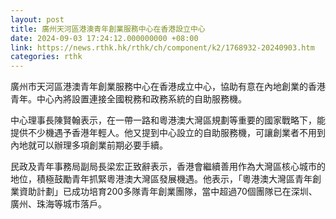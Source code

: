 ```yaml
---
layout: post
title: 廣州天河區港澳青年創業服務中心在香港設立中心
date: 2024-09-03 17:24:12.000000000 +08:00
link: https://news.rthk.hk/rthk/ch/component/k2/1768932-20240903.htm
categories: rthk
---
```


廣州市天河區港澳青年創業服務中心在香港成立中心，協助有意在內地創業的香港青年。中心內將設置連接全國稅務和政務系統的自助服務機。

中心理事長陳賢翰表示，在一帶一路和粵港澳大灣區規劃等重要的國家戰略下，能提供不少機遇予香港年輕人。他又提到中心設立的自助服務機，可讓創業者不用到內地就可以辦理多項創業前期必要手續。

民政及青年事務局副局長梁宏正致辭表示，香港會繼續善用作為大灣區核心城市的地位，積極鼓勵青年抓緊粵港澳大灣區發展機遇。他表示，「粵港澳大灣區青年創業資助計劃」已成功培育200多隊青年創業團隊，當中超過70個團隊已在深圳、廣州、珠海等城市落戶。
